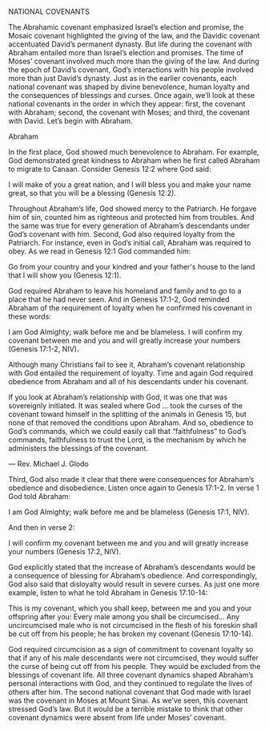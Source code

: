 NATIONAL COVENANTS

The Abrahamic covenant emphasized Israel’s election and promise, the Mosaic covenant highlighted the giving of the law, and the Davidic covenant accentuated David’s permanent dynasty. But life during the covenant with Abraham entailed more than Israel’s election and promises. The time of Moses’ covenant involved much more than the giving of the law. And during the epoch of David’s covenant, God’s interactions with his people involved more than just David’s dynasty. Just as in the earlier covenants, each national covenant was shaped by divine benevolence, human loyalty and the consequences of blessings and curses. 
Once again, we’ll look at these national covenants in the order in which they appear: first, the covenant with Abraham; second, the covenant with Moses; and third, the covenant with David. Let’s begin with Abraham.


Abraham

In the first place, God showed much benevolence to Abraham. For example, God demonstrated great kindness to Abraham when he first called Abraham to migrate to Canaan. Consider Genesis 12:2 where God said: 

I will make of you a great nation, and I will bless you and make your name great, so that you will be a blessing (Genesis 12:2).

Throughout Abraham’s life, God showed mercy to the Patriarch. He forgave him of sin, counted him as righteous and protected him from troubles. And the same was true for every generation of Abraham’s descendants under God’s covenant with him. 
Second, God also required loyalty from the Patriarch. For instance, even in God’s initial call, Abraham was required to obey. As we read in Genesis 12:1 God commanded him: 

Go from your country and your kindred and your father's house to the land that I will show you (Genesis 12:1).

God required Abraham to leave his homeland and family and to go to a place that he had never seen. And in Genesis 17:1-2, God reminded Abraham of the requirement of loyalty when he confirmed his covenant in these words: 

I am God Almighty; walk before me and be blameless. I will confirm my covenant between me and you and will greatly increase your numbers (Genesis 17:1-2, NIV). 

Although many Christians fail to see it, Abraham’s covenant relationship with God entailed the requirement of loyalty. Time and again God required obedience from Abraham and all of his descendants under his covenant.

If you look at Abraham’s relationship with God, it was one that was sovereignly initiated. It was sealed where God … took the curses of the covenant toward himself in the splitting of the animals in Genesis 15, but none of that removed the conditions upon Abraham. And so, obedience to God’s commands, which we could easily call that “faithfulness” to God’s commands, faithfulness to trust the Lord, is the mechanism by which he administers the blessings of the covenant.

— Rev. Michael J. Glodo 

Third, God also made it clear that there were consequences for Abraham’s obedience and disobedience. Listen once again to Genesis 17:1-2. In verse 1 God told Abraham: 

I am God Almighty; walk before me and be blameless (Genesis 17:1, NIV). 

And then in verse 2: 

I will confirm my covenant between me and you and will greatly increase your numbers (Genesis 17:2, NIV).

God explicitly stated that the increase of Abraham’s descendants would be a consequence of blessing for Abraham’s obedience. And correspondingly, God also said that disloyalty would result in severe curses. As just one more example, listen to what he told Abraham in Genesis 17:10-14:

This is my covenant, which you shall keep, between me and you and your offspring after you: Every male among you shall be circumcised… Any uncircumcised male who is not circumcised in the flesh of his foreskin shall be cut off from his people; he has broken my covenant (Genesis 17:10-14).

God required circumcision as a sign of commitment to covenant loyalty so that if any of his male descendants were not circumcised, they would suffer the curse of being cut off from his people. They would be excluded from the blessings of covenant life. 
All three covenant dynamics shaped Abraham’s personal interactions with God, and they continued to regulate the lives of others after him. 
The second national covenant that God made with Israel was the covenant in Moses at Mount Sinai. As we’ve seen, this covenant stressed God’s law. But it would be a terrible mistake to think that other covenant dynamics were absent from life under Moses’ covenant.
